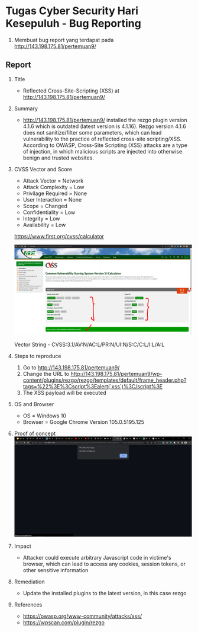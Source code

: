 # Tugas Cyber Security Hari Kesepuluh - Bug Reporting

1. Membuat bug report yang terdapat pada http://143.198.175.81/pertemuan9/

## Report

1. Title
   - Reflected Cross-Site-Scripting (XSS) at http://143.198.175.81/pertemuan9/
2. Summary
   - http://143.198.175.81/pertemuan9/ installed the rezgo plugin version 4.1.6 which is outdated (latest version is 4.1.16). Rezgo version 4.1.6 does not sanitize/filter some parameters, which can lead vulnerability to the practice of reflected cross-site scripting/XSS. According to OWASP, Cross-Site Scripting (XSS) attacks are a type of injection, in which malicious scripts are injected into otherwise benign and trusted websites.
3. CVSS Vector and Score

   - Attack Vector = Network
   - Attack Complexity = Low
   - Privilage Required = None
   - User Interaction = None
   - Scope = Changed
   - Confidentiality = Low
   - Integrity = Low
   - Availability = Low

   https://www.first.org/cvss/calculator

   ![alt text](https://github.com/budimanindra/cyber-security-fazztrack/blob/main/10-bug-reporting/assets/1.PNG?raw=true)

   Vector String - CVSS:3.1/AV:N/AC:L/PR:N/UI:N/S:C/C:L/I:L/A:L

4. Steps to reproduce

   1. Go to http://143.198.175.81/pertemuan9/
   2. Change the URL to http://143.198.175.81/pertemuan9/wp-content/plugins/rezgo/rezgo/templates/default/frame_header.php?tags=%22%3E%3Cscript%3Ealert(`xss`)%3C/script%3E
   3. The XSS payload will be executed

5. OS and Browser

   - OS = Windows 10
   - Browser = Google Chrome Version 105.0.5195.125

6. Proof of concept
   ![alt text](https://github.com/budimanindra/cyber-security-fazztrack/blob/main/10-bug-reporting/assets/2.PNG?raw=true)

7. Impact
   - Attacker could execute arbitrary Javascript code in victime's browser, which can lead to access any cookies, session tokens, or other sensitive information
8. Remediation
   - Update the installed plugins to the latest version, in this case rezgo
9. References
   - https://owasp.org/www-community/attacks/xss/
   - https://wpscan.com/plugin/rezgo
